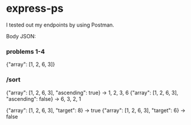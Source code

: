 # express-ps

I tested out my endpoints by using Postman. 

Body JSON: 

### problems 1-4
{"array": [1, 2, 6, 3]} 

### /sort
{"array": [1, 2, 6, 3], "ascending": true}   -> 1, 2, 3, 6
{"array": [1, 2, 6, 3], "ascending": false}  -> 6, 3, 2, 1

{"array": [1, 2, 6, 3], "target": 8} -> true
{"array": [1, 2, 6, 3], "target": 6} -> false 
